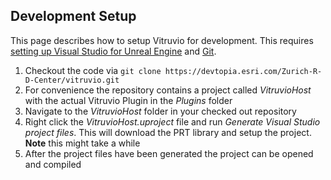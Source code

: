 ## Development Setup

This page describes how to setup Vitruvio for development. This requires [setting up Visual Studio for Unreal Engine](https://docs.unrealengine.com/en-US/ProductionPipelines/DevelopmentSetup/VisualStudioSetup/index.html) and [Git](https://git-scm.com/book/en/v2/Getting-Started-Installing-Git).

1. Checkout the code via `git clone https://devtopia.esri.com/Zurich-R-D-Center/vitruvio.git`
2. For convenience the repository contains a project called *VitruvioHost* with the actual Vitruvio Plugin in the *Plugins* folder
6. Navigate to the *VitruvioHost* folder in your checked out repository
4. Right click the *VitruvioHost.uproject* file and run *Generate Visual Studio project files*. This will download the PRT library and setup the project. **Note** this might take a while
5. After the project files have been generated the project can be opened and compiled
